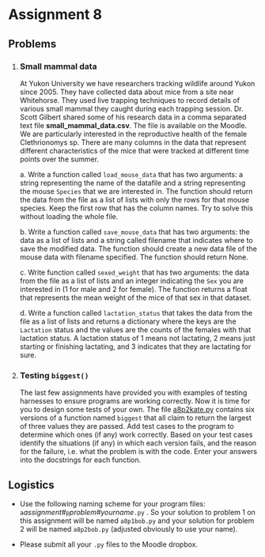 # Assignment 8

## Problems


1.  ### Small mammal data

    At Yukon University we have researchers tracking wildlife around 
    Yukon since 2005. They have collected data about mice from a site near 
    Whitehorse. They used live trapping techniques to record details of 
    various small mammal they caught during each trapping session. Dr. Scott 
    Gilbert shared some of his research data in a comma separated text file 
    **small_mammal_data.csv**. The file is available on the Moodle. We are 
    particularly interested in the reproductive health of the female 
    Clethrionomys sp. There are many columns in the data that represent 
    different characteristics of the mice that were tracked at different time 
    points over the summer.

    a. Write a function called `load_mouse_data` that has two arguments: a string 
       representing the name of the datafile and a string representing the mouse 
       `Species` that we are interested in. The function should return the data 
       from the file as a list of lists with only the rows for that mouse species. 
       Keep the first row that has the column names. Try to solve this without 
       loading the whole file.

    b. Write a function called `save_mouse_data` that has two arguments: the data as 
       a list of lists and a string called filename that indicates where to save 
       the modified data. The function should create a new data file of the mouse 
       data with filename specified. The function should return None.

    c. Write function called `sexed_weight` that has two arguments: the data from 
       the file as a list of lists and an integer indicating the `Sex` you are 
       interested in (1 for male and 2 for female). The function returns a float 
       that represents the mean weight of the mice of that sex in that dataset.

    d. Write a function called `lactation_status` that takes the data from the file 
       as a list of lists and returns a dictionary where the keys are the `Lactation` 
       status and the values are the counts of the females with that lactation status. 
       A lactation status of 1 means not lactating, 2 means just starting or finishing 
       lactating, and 3 indicates that they are lactating for sure.


2.  ### Testing `biggest()`

    The last few assignments have provided you with examples of testing
    harnesses to ensure programs are working correctly. Now it is time
    for you to design some tests of your own. The file
    [a8p2kate.py](90_a8p2kate.py) contains six versions of a function named
    `biggest` that all claim to return the largest of three values they
    are passed. Add test cases to the program to determine which ones
    (if any) work correctly. Based on your test cases identify the
    situations (if any) in which each version fails, and the reason for
    the failure, i.e. what the problem is with the code. Enter your
    answers into the docstrings for each function.


## Logistics

-   Use the following naming scheme for your program files:
    `a`*assignment#*`p`*problem#yourname*`.py` . So your solution
    to problem 1 on this assignment will be named `a8p1bob.py`
    and your solution for problem 2 will be named `a8p2bob.py` (adjusted obviously to use your name).

-   Please submit all your `.py` files to the Moodle dropbox.
